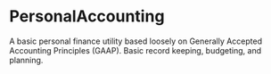# PersonalAccounting
A basic personal finance utility based loosely on Generally Accepted Accounting Principles (GAAP).  Basic record keeping, budgeting, and planning.
